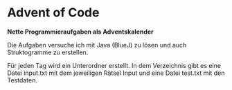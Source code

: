 # Advent of Code

**Nette Programmieraufgaben als Adventskalender**

Die Aufgaben versuche ich mit Java (BlueJ) zu lösen und auch Struktogramme zu erstellen.

Für jeden Tag wird ein Unterordner erstellt.
In dem Verzeichnis gibt es eine Datei input.txt mit dem jeweiligen Rätsel Input und eine Datei test.txt mit den Testdaten.
